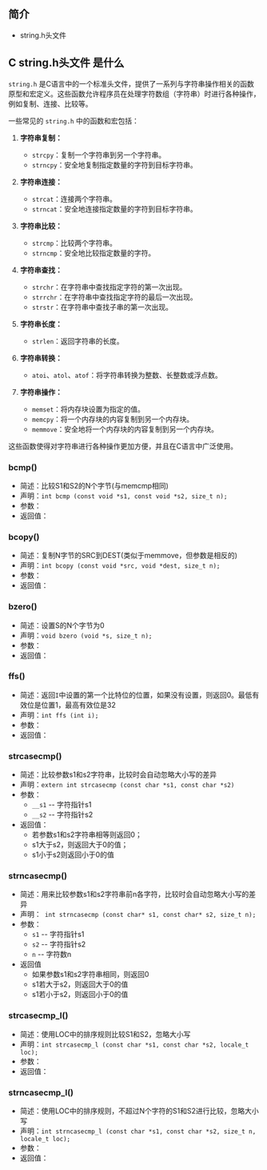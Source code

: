 ## 简介

+ string.h头文件

## C string.h头文件 是什么

`string.h` 是C语言中的一个标准头文件，提供了一系列与字符串操作相关的函数原型和宏定义。这些函数允许程序员在处理字符数组（字符串）时进行各种操作，例如复制、连接、比较等。

一些常见的 `string.h` 中的函数和宏包括：

1. **字符串复制：**
   - `strcpy`：复制一个字符串到另一个字符串。
   - `strncpy`：安全地复制指定数量的字符到目标字符串。

2. **字符串连接：**
   - `strcat`：连接两个字符串。
   - `strncat`：安全地连接指定数量的字符到目标字符串。

3. **字符串比较：**
   - `strcmp`：比较两个字符串。
   - `strncmp`：安全地比较指定数量的字符。

4. **字符串查找：**
   - `strchr`：在字符串中查找指定字符的第一次出现。
   - `strrchr`：在字符串中查找指定字符的最后一次出现。
   - `strstr`：在字符串中查找子串的第一次出现。

5. **字符串长度：**
   - `strlen`：返回字符串的长度。

6. **字符串转换：**
   - `atoi`、`atol`、`atof`：将字符串转换为整数、长整数或浮点数。

7. **字符串操作：**
   - `memset`：将内存块设置为指定的值。
   - `memcpy`：将一个内存块的内容复制到另一个内存块。
   - `memmove`：安全地将一个内存块的内容复制到另一个内存块。

这些函数使得对字符串进行各种操作更加方便，并且在C语言中广泛使用。

### bcmp()

+ 简述：比较S1和S2的N个字节(与memcmp相同)
+ 声明：`int bcmp (const void *s1, const void *s2, size_t n);`
+ 参数：
+ 返回值：

### bcopy()

+ 简述：复制N字节的SRC到DEST(类似于memmove，但参数是相反的)
+ 声明：`int bcopy (const void *src, void *dest, size_t n);`
+ 参数：
+ 返回值：

### bzero()

+ 简述：设置S的N个字节为0
+ 声明：`void bzero (void *s, size_t n);`
+ 参数：
+ 返回值：

### ffs()

+ 简述：返回`I`中设置的第一个比特位的位置，如果没有设置，则返回0。最低有效位是位置1，最高有效位是32
+ 声明：`int ffs (int i);`
+ 参数：
+ 返回值：

### strcasecmp()

+ 简述：比较参数s1和s2字符串，比较时会自动忽略大小写的差异
+ 声明：`extern int strcasecmp (const char *s1, const char *s2)`
+ 参数：
  + `__s1`  -- 字符指针s1
  + `__s2`  -- 字符指针s2
+ 返回值：
  + 若参数s1和s2字符串相等则返回0；
  + s1大于s2，则返回大于0的值；
  + s1小于s2则返回小于0的值
  
### strncasecmp()

+ 简述：用来比较参数s1和s2字符串前n各字符，比较时会自动忽略大小写的差异
+ 声明：` int strncasecmp (const char* s1, const char* s2, size_t n);`
+ 参数：
  + `s1`  -- 字符指针s1
  + `s2`  -- 字符指针s2
  + `n`   -- 字符数n
+ 返回值
  + 如果参数s1和s2字符串相同，则返回0
  + s1若大于s2，则返回大于0的值
  + s1若小于s2，则返回小于0的值

### strcasecmp_l()

+ 简述：使用LOC中的排序规则比较S1和S2，忽略大小写
+ 声明：`int strcasecmp_l (const char *s1, const char *s2, locale_t loc);`
+ 参数：
+ 返回值：

### strncasecmp_l()

+ 简述：使用LOC中的排序规则，不超过N个字符的S1和S2进行比较，忽略大小写
+ 声明：`int strncasecmp_l (const char *s1, const char *s2, size_t n, locale_t loc);`
+ 参数：
+ 返回值：